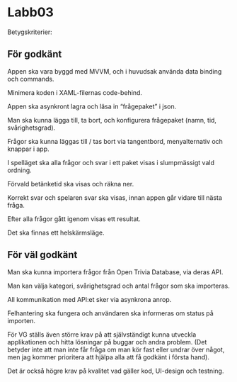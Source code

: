 # Labb03

Betygskriterier:


## För godkänt

Appen ska vara byggd med MVVM, och i huvudsak använda data binding och commands.

Minimera koden i XAML-filernas code-behind.

Appen ska asynkront lagra och läsa in “frågepaket” i json.

Man ska kunna lägga till, ta bort, och konfigurera frågepaket (namn, tid, svårighetsgrad).

Frågor ska kunna läggas till / tas bort via tangentbord, menyalternativ och knappar i app.

I spelläget ska alla frågor och svar i ett paket visas i slumpmässigt vald ordning.

Förvald betänketid ska visas och räkna ner.

Korrekt svar och spelaren svar ska visas, innan appen går vidare till nästa fråga.

Efter alla frågor gått igenom visas ett resultat.

Det ska finnas ett helskärmsläge.



## För väl godkänt

Man ska kunna importera frågor från Open Trivia Database, via deras API.

Man kan välja kategori, svårighetsgrad och antal frågor som ska importeras.

All kommunikation med API:et sker via asynkrona anrop.

Felhantering ska fungera och användaren ska informeras om status på importen.

För VG ställs även större krav på att självständigt kunna utveckla applikationen och hitta lösningar på buggar och andra problem. (Det betyder inte att man inte får fråga om man kör fast eller undrar över något, men jag kommer prioritera att hjälpa alla att få godkänt i första hand).

Det är också högre krav på kvalitet vad gäller kod, UI-design och testning.
